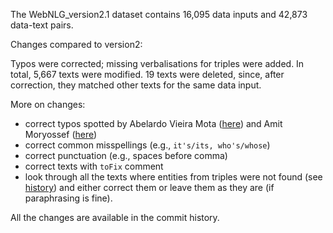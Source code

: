 The WebNLG_version2.1 dataset contains 16,095 data inputs and 42,873 data-text pairs.

Changes compared to version2:

Typos were corrected; missing verbalisations for triples were added.
In total, 5,667 texts were modified. 19 texts were deleted, since, after correction, they matched other texts for the same data input.

More on changes:
* correct typos spotted by Abelardo Vieira Mota ([here](https://github.com/abevieiramota/challenge-webnlg/blob/master/notebook/14%20-%20Searching%20misspellings%20in%20references.ipynb)) and Amit Moryossef ([here](https://github.com/AmitMY/chimera/blob/d44eff6d09b89b9c6cd3f357c22ab94b92df25ae/data/WebNLG/reader.py#L70))
* correct common misspellings (e.g., `it's/its, who's/whose`)
* correct punctuation (e.g., spaces before comma)
* correct texts with `toFix` comment
* look through all the texts where entities from triples were not found (see [history](https://gitlab.com/shimorina/webnlg-dataset/commit/d3d62d02df991ae74fa0c95ae619a5e4a3ced6bf)) and either correct them or leave them as they are (if paraphrasing is fine).

All the changes are available in the commit history.
